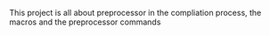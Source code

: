 This project is all about preprocessor in the compliation process, the macros and the preprocessor commands
